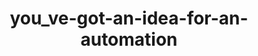 ---
title: you_ve-got-an-idea-for-an-automation
image: assets/images/memes/you_ve-got-an-idea-for-an-automation.png
alt: two pictures. Kanye west smiling on the left and frowning on the right
---
